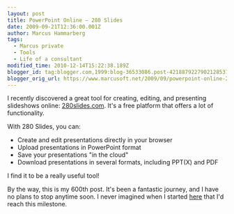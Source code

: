 ```yaml
---
layout: post
title: PowerPoint Online – 280 Slides
date: 2009-09-21T12:36:00.001Z
author: Marcus Hammarberg
tags:
  - Marcus private
  - Tools
  - Life of a consultant
modified_time: 2010-12-14T15:22:38.189Z
blogger_id: tag:blogger.com,1999:blog-36533086.post-4218879227902128537
blogger_orig_url: https://www.marcusoft.net/2009/09/powerpoint-online-280-slides.html
---
```


I recently discovered a great tool for creating, editing, and presenting slideshows online: [280slides.com](http://280slides.com). It's a free platform that offers a lot of functionality.

With 280 Slides, you can:
- Create and edit presentations directly in your browser
- Upload presentations in PowerPoint format
- Save your presentations "in the cloud"
- Download presentations in several formats, including PPT(X) and PDF

I find it to be a really useful tool!

By the way, this is my 600th post. It's been a fantastic journey, and I have no plans to stop anytime soon. I never imagined when I started [here](https://www.marcusoft.net/2006/10/marcus-on-net.html) that I'd reach this milestone.
